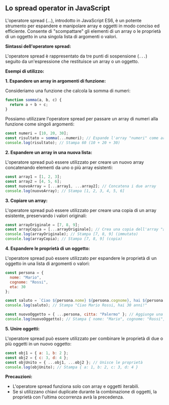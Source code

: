 ## Lo spread operator in JavaScript

L'operatore spread (...), introdotto in JavaScript ES6, è un potente strumento per espandere e manipolare array e oggetti in modo conciso ed efficiente. Consente di "scompattare" gli elementi di un array o le proprietà di un oggetto in una singola lista di argomenti o valori.

**Sintassi dell'operatore spread:**

L'operatore spread è rappresentato da tre punti di sospensione (`...`) seguito da un'espressione che restituisce un array o un oggetto.

**Esempi di utilizzo:**

**1. Espandere un array in argomenti di funzione:**

Consideriamo una funzione che calcola la somma di numeri:

```javascript
function somma(a, b, c) {
  return a + b + c;
}
```

Possiamo utilizzare l'operatore spread per passare un array di numeri alla funzione come singoli argomenti:

```javascript
const numeri = [10, 20, 30];
const risultato = somma(...numeri); // Espande l'array "numeri" come argomenti
console.log(risultato); // Stampa 60 (10 + 20 + 30)
```

**2. Espandere un array in una nuova lista:**

L'operatore spread può essere utilizzato per creare un nuovo array concatenando elementi da uno o più array esistenti:

```javascript
const array1 = [1, 2, 3];
const array2 = [4, 5, 6];
const nuovoArray = [...array1, ...array2]; // Concatena i due array
console.log(nuovoArray); // Stampa [1, 2, 3, 4, 5, 6]
```

**3. Copiare un array:**

L'operatore spread può essere utilizzato per creare una copia di un array esistente, preservando i valori originali:

```javascript
const arrayOriginale = [7, 8, 9];
const arrayCopia = [...arrayOriginale]; // Crea una copia dell'array "arrayOriginale"
console.log(arrayOriginale); // Stampa [7, 8, 9] (immutato)
console.log(arrayCopia); // Stampa [7, 8, 9] (copia)
```

**4. Espandere le proprietà di un oggetto:**

L'operatore spread può essere utilizzato per espandere le proprietà di un oggetto in una lista di argomenti o valori:

```javascript
const persona = {
  nome: "Mario",
  cognome: "Rossi",
  eta: 30
};

const saluto = `Ciao ${persona.nome} ${persona.cognome}, hai ${persona.eta} anni!`;
console.log(saluto); // Stampa "Ciao Mario Rossi, hai 30 anni!"

const nuovoOggetto = { ...persona, citta: "Palermo" }; // Aggiunge una nuova proprietà
console.log(nuovoOggetto); // Stampa { nome: "Mario", cognome: "Rossi", eta: 30, citta: "Palermo" }
```

**5. Unire oggetti:**

L'operatore spread può essere utilizzato per combinare le proprietà di due o più oggetti in un nuovo oggetto:

```javascript
const obj1 = { a: 1, b: 2 };
const obj2 = { c: 3, d: 4 };
const objUnito = { ...obj1, ...obj2 }; // Unisce le proprietà
console.log(objUnito); // Stampa { a: 1, b: 2, c: 3, d: 4 }
```

**Precauzioni:**

* L'operatore spread funziona solo con array e oggetti iterabili.
* Se si utilizzano chiavi duplicate durante la combinazione di oggetti, la proprietà con l'ultima occorrenza avrà la precedenza.

